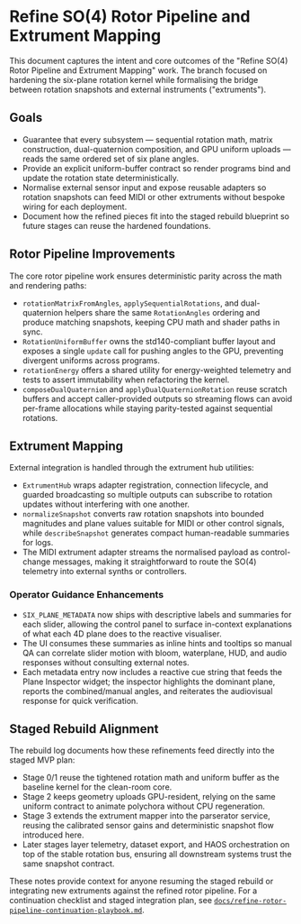 # Refine SO(4) Rotor Pipeline and Extrument Mapping

This document captures the intent and core outcomes of the "Refine SO(4) Rotor Pipeline and Extrument Mapping" work. The branch focused on hardening the six-plane rotation kernel while formalising the bridge between rotation snapshots and external instruments ("extruments").

## Goals

- Guarantee that every subsystem — sequential rotation math, matrix construction, dual-quaternion composition, and GPU uniform uploads — reads the same ordered set of six plane angles.
- Provide an explicit uniform-buffer contract so render programs bind and update the rotation state deterministically.
- Normalise external sensor input and expose reusable adapters so rotation snapshots can feed MIDI or other extruments without bespoke wiring for each deployment.
- Document how the refined pieces fit into the staged rebuild blueprint so future stages can reuse the hardened foundations.

## Rotor Pipeline Improvements

The core rotor pipeline work ensures deterministic parity across the math and rendering paths:

- `rotationMatrixFromAngles`, `applySequentialRotations`, and dual-quaternion helpers share the same `RotationAngles` ordering and produce matching snapshots, keeping CPU math and shader paths in sync.
- `RotationUniformBuffer` owns the std140-compliant buffer layout and exposes a single `update` call for pushing angles to the GPU, preventing divergent uniforms across programs.
- `rotationEnergy` offers a shared utility for energy-weighted telemetry and tests to assert immutability when refactoring the kernel.
- `composeDualQuaternion` and `applyDualQuaternionRotation` reuse scratch buffers and accept caller-provided outputs so streaming flows can avoid per-frame allocations while staying parity-tested against sequential rotations.

## Extrument Mapping

External integration is handled through the extrument hub utilities:

- `ExtrumentHub` wraps adapter registration, connection lifecycle, and guarded broadcasting so multiple outputs can subscribe to rotation updates without interfering with one another.
- `normalizeSnapshot` converts raw rotation snapshots into bounded magnitudes and plane values suitable for MIDI or other control signals, while `describeSnapshot` generates compact human-readable summaries for logs.
- The MIDI extrument adapter streams the normalised payload as control-change messages, making it straightforward to route the SO(4) telemetry into external synths or controllers.

### Operator Guidance Enhancements

- `SIX_PLANE_METADATA` now ships with descriptive labels and summaries for each slider, allowing the control panel to surface in-context explanations of what each 4D plane does to the reactive visualiser.
- The UI consumes these summaries as inline hints and tooltips so manual QA can correlate slider motion with bloom, waterplane, HUD, and audio responses without consulting external notes.
- Each metadata entry now includes a reactive cue string that feeds the Plane Inspector widget; the inspector highlights the dominant plane, reports the combined/manual angles, and reiterates the audiovisual response for quick verification.

## Staged Rebuild Alignment

The rebuild log documents how these refinements feed directly into the staged MVP plan:

- Stage 0/1 reuse the tightened rotation math and uniform buffer as the baseline kernel for the clean-room core.
- Stage 2 keeps geometry uploads GPU-resident, relying on the same uniform contract to animate polychora without CPU regeneration.
- Stage 3 extends the extrument mapper into the parserator service, reusing the calibrated sensor gains and deterministic snapshot flow introduced here.
- Later stages layer telemetry, dataset export, and HAOS orchestration on top of the stable rotation bus, ensuring all downstream systems trust the same snapshot contract.

These notes provide context for anyone resuming the staged rebuild or integrating new extruments against the refined rotor pipeline. For a continuation checklist and staged integration plan, see [`docs/refine-rotor-pipeline-continuation-playbook.md`](./refine-rotor-pipeline-continuation-playbook.md).
